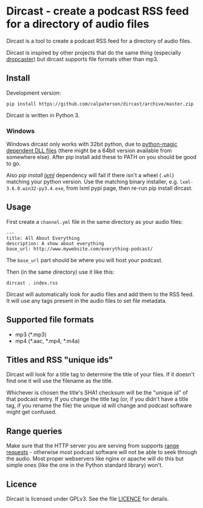 Dircast - create a podcast RSS feed for a directory of audio files
==================================================================

Dircast is a tool to create a podcast RSS feed for a directory of audio files.

Dircast is inspired by other projects that do the same thing (especially
[dropcaster](https://github.com/nerab/dropcaster)) but dircast supports file
formats other than mp3.

Install
-------

Development version:
```
pip install https://github.com/calpaterson/dircast/archive/master.zip
```

Dircast is written in Python 3.

### Windows ###
Windows dircast only works with 32bit python, due to [python-magic dependent DLL files](https://github.com/ahupp/python-magic#dependencies) (there might be a 64bit version available from somewhere else). After pip install add these to PATH on you should be good to go.

Also *pip install [lxml](https://pypi.python.org/pypi/lxml "xml processing library")* dependency will fail if there isn't a wheel (`.whl`) matching your python version. Use the matching binary installer, e.g. `lxml-3.6.0.win32-py3.4.exe`, from lxml pypi page, then re-run pip install dircast.


Usage
-----

First create a `channel.yml` file in the same directory as your audio files:

```
---
title: All About Everything
description: A show about everything
base_url: http://www.mywebsite.com/everything-podcast/
```

The `base_url` part should be where you will host your podcast.

Then (in the same directory) use it like this:

```
dircast . index.rss
```

Dircast will automatically look for audio files and add them to the RSS feed.
It will use any tags present in the audio files to set file metadata.

Supported file formats
----------------------

- mp3 (*.mp3)
- mp4 (*.aac, *.mp4, *.m4a)

Titles and RSS "unique ids"
---------------------------

Dircast will look for a title tag to determine the title of your files.  If it
doesn't find one it will use the filename as the title.

Whichever is chosen the title's SHA1 checksum will be the "unique id" of that
podcast entry.  If you change the title tag (or, if you didn't have a title
tag, if you rename the file) the unique id will change and podcast software
might get confused.

Range queries
-------------

Make sure that the HTTP server you are serving from supports
[range requests](https://en.wikipedia.org/wiki/Byte_serving) - otherwise most
podcast software will not be able to seek through the audio.  Most proper
webservers like nginx or apache will do this but simple ones (like the one in
the Python standard library) won't.

Licence
-------

Dircast is licensed under GPLv3.  See the file [LICENCE](LICENCE) for details.

